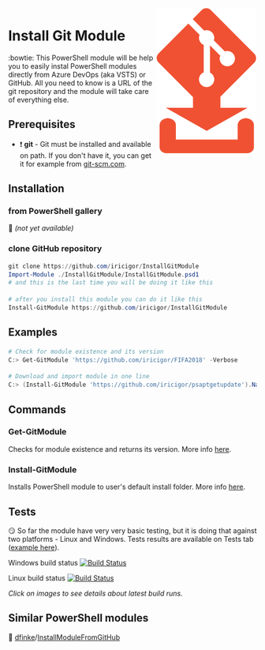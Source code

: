<img align="right" width="203" height="294" src="img/InstallGitModule.logo.png">

# Install Git Module

:bowtie: This PowerShell module will be help you to easily instal PowerShell modules directly from Azure DevOps (aka VSTS) or GitHub.
All you need to know is a URL of the git repository and the module will take care of everything else.

## Prerequisites

* :exclamation: **git** - Git must be installed and available on path. If you don't have it, you can get it for example from [git-scm.com](https://git-scm.com/downloads).

## Installation

### from PowerShell gallery

:dash: _(not yet available)_

### clone GitHub repository

```PowerShell
git clone https://github.com/iricigor/InstallGitModule
Import-Module ./InstallGitModule/InstallGitModule.psd1
# and this is the last time you will be doing it like this

# after you install this module you can do it like this
Install-GitModule https://github.com/iricigor/InstallGitModule
```

## Examples

```PowerShell
# Check for module existence and its version
C:> Get-GitModule 'https://github.com/iricigor/FIFA2018' -Verbose

# Download and import module in one line
C:> (Install-GitModule 'https://github.com/iricigor/psaptgetupdate').Name | Import-Module
```

## Commands

### Get-GitModule

Checks for module existence and returns its version. More info [here](/Docs/Get-GitModule.md).

### Install-GitModule

Installs PowerShell module to user's default install folder. More info [here](/Docs/Install-GitModule.md).

## Tests

:smirk: So far the module have very very basic testing, but it is doing that against two platforms - Linux and Windows. Tests results are available on Tests tab ([example here](/img/TestResults-AzureDevops.png)).

Windows build status [![Build Status](https://dev.azure.com/iiric/PS1/_apis/build/status/InstallGitModule%20-%20Win%20CI?branchName=master)](https://dev.azure.com/iiric/PS1/_build/latest?definitionId=16&branchName=master)

Linux build status [![Build Status](https://dev.azure.com/iiric/PS1/_apis/build/status/InstallGitModule%20-%20Linux%20CI?branchName=master)](https://dev.azure.com/iiric/PS1/_build/latest?definitionId=17&branchName=master)

_Click on images to see details about latest build runs._

## Similar PowerShell modules

:mega: [dfinke](https://github.com/dfinke)/[InstallModuleFromGitHub](https://github.com/dfinke/InstallModuleFromGitHub)